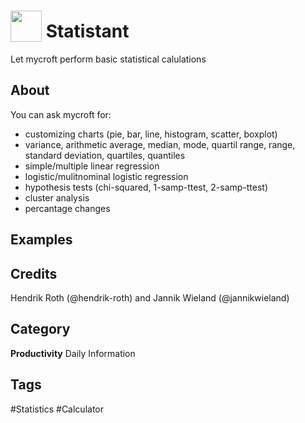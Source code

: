 # <img src="https://raw.githack.com/FortAwesome/Font-Awesome/master/svgs/solid/calculator.svg" card_color="#22A7F0" width="50" height="50" style="vertical-align:bottom"/> Statistant
Let mycroft perform basic statistical calulations

## About
You can ask mycroft for:

- customizing charts (pie, bar, line, histogram, scatter, boxplot)
- variance, arithmetic average, median, mode, quartil range, range, standard deviation, quartiles, quantiles
- simple/multiple linear regression
- logistic/mulitnominal logistic regression
- hypothesis tests (chi-squared, 1-samp-ttest, 2-samp-ttest)
- cluster analysis
- percantage changes

## Examples

## Credits
Hendrik Roth (@hendrik-roth) and Jannik Wieland (@jannikwieland)

## Category
**Productivity**
Daily
Information

## Tags
#Statistics
#Calculator

